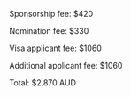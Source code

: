 Sponsorship fee: $420

Nomination fee: $330

Visa applicant fee: $1060

Additional applicant fee: $1060

Total: $2,870 AUD

